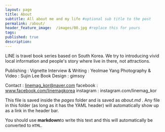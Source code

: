 ```yaml
---
layout: page
title: About
subtitle: All about me and my life #optional sub title to the post
permalink: /about/
header_feature_image:  /images/00.jpg #replace this for yours
tags:
published: true
description:
---
```


LINE is travel book series based on South Korea. We try to introducing vivid local information and people's story where live in there, not attractions.

Publishing : Vignette
Interview & Writing : Yeolmae Yang
Photography & Video : Sujin Lee
Book Design : gimsoy

Contact : linemag_kor@naver.com
facebook : www.facebook.com/linemagkorea
instagram : instagram.com/linemag_kor


This file is saved inside the _pages_ folder and is saved as _about.md_ . Any file in this folder (as long as it has  the YAML header) will automatically show up as a link in the header bar.

You should use **markdown**to write this text and this will automatically be converted to `HTML`.

